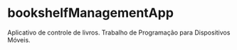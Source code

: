 # bookshelfManagementApp
Aplicativo de controle de livros. Trabalho de Programação para Dispositivos Móveis. 
